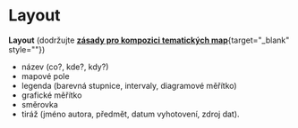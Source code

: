 # Layout

**Layout** (dodržujte [**zásady pro kompozici tematických map**](https://moodle-vyuka.cvut.cz/pluginfile.php/552270/mod_page/content/10/MAPK_kompozice_mapy.pdf){target="_blank" style=""})

-   název (co?, kde?, kdy?)
-   mapové pole
-   legenda (barevná stupnice, intervaly, diagramové měřítko)
-   grafické měřítko
-   směrovka
-   tiráž (jméno autora, předmět, datum vyhotovení, zdroj dat).